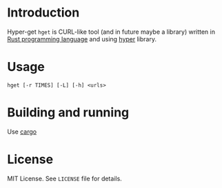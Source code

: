 # Introduction

Hyper-get `hget` is CURL-like tool (and in future maybe a library) written in
[Rust programming language][rust] and using [hyper][hyper] library.

[rust]: http://rust-lang.org
[hyper]: https://github.com/hyperium/hyper

# Usage

	hget [-r TIMES] [-L] [-h] <urls>

# Building and running

Use [cargo][cargo]

[cargo]: https://github.com/rust-lang/cargo


# License

MIT License. See `LICENSE` file for details.
